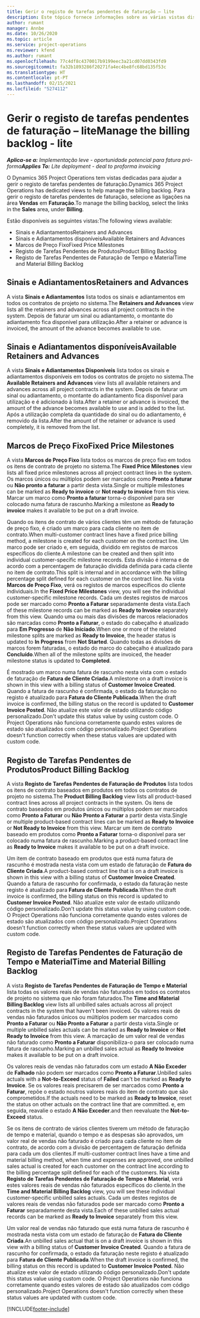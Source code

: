 ```yaml
---
title: Gerir o registo de tarefas pendentes de faturação – lite
description: Este tópico fornece informações sobre as várias vistas disponíveis a usar na gestão do registo de tarefas pendentes de faturação.
author: rumant
manager: Annbe
ms.date: 10/26/2020
ms.topic: article
ms.service: project-operations
ms.reviewer: kfend
ms.author: rumant
ms.openlocfilehash: 77c4df8c4370017b9199eec3a21cd07dd0343fd9
ms.sourcegitcommit: fa32b1893286f20271fa4ec4be8fc68bd135f53c
ms.translationtype: HT
ms.contentlocale: pt-PT
ms.lasthandoff: 02/15/2021
ms.locfileid: "5274112"
---
```

# <a name="manage-the-billing-backlog---lite"></a><span data-ttu-id="f1888-103">Gerir o registo de tarefas pendentes de faturação – lite</span><span class="sxs-lookup"><span data-stu-id="f1888-103">Manage the billing backlog - lite</span></span>

<span data-ttu-id="f1888-104">_**Aplica-se a:** Implementação leve - oportunidade potencial para fatura pró-forma_</span><span class="sxs-lookup"><span data-stu-id="f1888-104">_**Applies To:** Lite deployment - deal to proforma invoicing_</span></span>

<span data-ttu-id="f1888-105">O Dynamics 365 Project Operations tem vistas dedicadas para ajudar a gerir o registo de tarefas pendentes de faturação.</span><span class="sxs-lookup"><span data-stu-id="f1888-105">Dynamics 365 Project Operations has dedicated views to help manage the billing backlog.</span></span> <span data-ttu-id="f1888-106">Para gerir o registo de tarefas pendentes de faturação, selecione as ligações na área **Vendas** em **Faturação**.</span><span class="sxs-lookup"><span data-stu-id="f1888-106">To manage the billing backlog, select the links in the **Sales** area, under **Billing**.</span></span> 

<span data-ttu-id="f1888-107">Estão disponíveis as seguintes vistas:</span><span class="sxs-lookup"><span data-stu-id="f1888-107">The following views available:</span></span>

- <span data-ttu-id="f1888-108">Sinais e Adiantamentos</span><span class="sxs-lookup"><span data-stu-id="f1888-108">Retainers and Advances</span></span>
- <span data-ttu-id="f1888-109">Sinais e Adiantamentos disponíveis</span><span class="sxs-lookup"><span data-stu-id="f1888-109">Available Retainers and Advances</span></span>
- <span data-ttu-id="f1888-110">Marcos de Preço Fixo</span><span class="sxs-lookup"><span data-stu-id="f1888-110">Fixed Price Milestones</span></span>
- <span data-ttu-id="f1888-111">Registo de Tarefas Pendentes de Produtos</span><span class="sxs-lookup"><span data-stu-id="f1888-111">Product Billing Backlog</span></span>
- <span data-ttu-id="f1888-112">Registo de Tarefas Pendentes de Faturação de Tempo e Material</span><span class="sxs-lookup"><span data-stu-id="f1888-112">Time and Material Billing Backlog</span></span>

## <a name="retainers-and-advances"></a><span data-ttu-id="f1888-113">Sinais e Adiantamentos</span><span class="sxs-lookup"><span data-stu-id="f1888-113">Retainers and Advances</span></span>

<span data-ttu-id="f1888-114">A vista **Sinais e Adiantamentos** lista todos os sinais e adiantamentos em todos os contratos de projeto no sistema.</span><span class="sxs-lookup"><span data-stu-id="f1888-114">The **Retainers and Advances** view lists all the retainers and advances across all project contracts in the system.</span></span> <span data-ttu-id="f1888-115">Depois de faturar um sinal ou adiantamento, o montante do adiantamento fica disponível para utilização.</span><span class="sxs-lookup"><span data-stu-id="f1888-115">After a retainer or advance is invoiced, the amount of the advance becomes available to use.</span></span>

## <a name="available-retainers-and-advances"></a><span data-ttu-id="f1888-116">Sinais e Adiantamentos disponíveis</span><span class="sxs-lookup"><span data-stu-id="f1888-116">Available Retainers and Advances</span></span>

<span data-ttu-id="f1888-117">A vista **Sinais e Adiantamentos Disponíveis** lista todos os sinais e adiantamentos disponíveis em todos os contratos de projeto no sistema.</span><span class="sxs-lookup"><span data-stu-id="f1888-117">The **Available Retainers and Advances** view lists all available retainers and advances across all project contracts in the system.</span></span> <span data-ttu-id="f1888-118">Depois de faturar um sinal ou adiantamento, o montante do adiantamento fica disponível para utilização e é adicionado à lista.</span><span class="sxs-lookup"><span data-stu-id="f1888-118">After a retainer or advance is invoiced, the amount of the advance becomes available to use and is added to the list.</span></span> <span data-ttu-id="f1888-119">Após a utilização completa da quantidade do sinal ou do adiantamento, é removido da lista.</span><span class="sxs-lookup"><span data-stu-id="f1888-119">After the amount of the retainer or advance is used completely, it is removed from the list.</span></span>

## <a name="fixed-price-milestones"></a><span data-ttu-id="f1888-120">Marcos de Preço Fixo</span><span class="sxs-lookup"><span data-stu-id="f1888-120">Fixed Price Milestones</span></span>

<span data-ttu-id="f1888-121">A vista **Marcos de Preço Fixo** lista todos os marcos de preço fixo em todos os itens de contrato de projeto no sistema.</span><span class="sxs-lookup"><span data-stu-id="f1888-121">The **Fixed Price Milestones** view lists all fixed price milestones across all project contract lines in the system.</span></span> <span data-ttu-id="f1888-122">Os marcos únicos ou múltiplos podem ser marcados como **Pronto a faturar** ou **Não pronto a faturar** a partir desta vista.</span><span class="sxs-lookup"><span data-stu-id="f1888-122">Single or multiple milestones can be marked as **Ready to invoice** or **Not ready to invoice** from this view.</span></span> <span data-ttu-id="f1888-123">Marcar um marco como **Pronto a faturar** torna-o disponível para ser colocado numa fatura de rascunho.</span><span class="sxs-lookup"><span data-stu-id="f1888-123">Marking a milestone as **Ready to invoice** makes it available to be put on a draft invoice.</span></span>

<span data-ttu-id="f1888-124">Quando os itens de contrato de vários clientes têm um método de faturação de preço fixo, é criado um marco para cada cliente no item de contrato.</span><span class="sxs-lookup"><span data-stu-id="f1888-124">When multi-customer contract lines have a fixed price billing method, a milestone is created for each customer on the contract line.</span></span> <span data-ttu-id="f1888-125">Um marco pode ser criado e, em seguida, dividido em registos de marcos específicos do cliente.</span><span class="sxs-lookup"><span data-stu-id="f1888-125">A milestone can be created and then split into individual customer-specific milestone records.</span></span> <span data-ttu-id="f1888-126">Esta divisão é interna e de acordo com a percentagem de faturação dividida definida para cada cliente no item de contrato.</span><span class="sxs-lookup"><span data-stu-id="f1888-126">This split is internal and in accordance with the billing percentage split defined for each customer on the contract line.</span></span> <span data-ttu-id="f1888-127">Na vista **Marcos de Preço Fixo**, verá os registos de marcos específicos do cliente individuais.</span><span class="sxs-lookup"><span data-stu-id="f1888-127">In the **Fixed Price Milestones** view, you will see the individual customer-specific milestone records.</span></span> <span data-ttu-id="f1888-128">Cada um destes registos de marcos pode ser marcado como **Pronto a Faturar** separadamente desta vista.</span><span class="sxs-lookup"><span data-stu-id="f1888-128">Each of these milestone records can be marked as **Ready to Invoice** separately from this view.</span></span> <span data-ttu-id="f1888-129">Quando uma ou mais das divisões de marcos relacionados são marcadas como **Pronto a Faturar**, o estado do cabeçalho é atualizado para **Em Progresso** de **Não Iniciado**.</span><span class="sxs-lookup"><span data-stu-id="f1888-129">When one or more of the related milestone splits are marked as **Ready to Invoice**, the header status is updated to **In Progress** from **Not Started**.</span></span> <span data-ttu-id="f1888-130">Quando todas as divisões de marcos forem faturadas, o estado do marco do cabeçalho é atualizado para **Concluído**.</span><span class="sxs-lookup"><span data-stu-id="f1888-130">When all of the milestone splits are invoiced, the header milestone status is updated to **Completed**.</span></span>

<span data-ttu-id="f1888-131">É mostrado um marco numa fatura de rascunho nesta vista com o estado de faturação de **Fatura de Cliente Criada**.</span><span class="sxs-lookup"><span data-stu-id="f1888-131">A milestone on a draft invoice is shown in this view with a billing status of **Customer Invoice Created**.</span></span> <span data-ttu-id="f1888-132">Quando a fatura de rascunho é confirmada, o estado da faturação no registo é atualizado para **Fatura do Cliente Publicada**.</span><span class="sxs-lookup"><span data-stu-id="f1888-132">When the draft invoice is confirmed, the billing status on the record is updated to **Customer Invoice Posted**.</span></span> <span data-ttu-id="f1888-133">Não atualize este valor de estado utilizando código personalizado.</span><span class="sxs-lookup"><span data-stu-id="f1888-133">Don't update this status value by using custom code.</span></span> <span data-ttu-id="f1888-134">O Project Operations não funciona corretamente quando estes valores de estado são atualizados com código personalizado.</span><span class="sxs-lookup"><span data-stu-id="f1888-134">Project Operations doesn't function correctly when these status values are updated with custom code.</span></span>

## <a name="product-billing-backlog"></a><span data-ttu-id="f1888-135">Registo de Tarefas Pendentes de Produtos</span><span class="sxs-lookup"><span data-stu-id="f1888-135">Product Billing Backlog</span></span>

<span data-ttu-id="f1888-136">A vista **Registo de Tarefas Pendentes de Faturação de Produtos** lista todos os itens de contrato baseados em produtos em todos os contratos de projeto no sistema.</span><span class="sxs-lookup"><span data-stu-id="f1888-136">The **Product Billing Backlog** view lists all product-based contract lines across all project contracts in the system.</span></span> <span data-ttu-id="f1888-137">Os itens de contrato baseados em produtos únicos ou múltiplos podem ser marcados como **Pronto a Faturar** ou **Não Pronto a Faturar** a partir desta vista.</span><span class="sxs-lookup"><span data-stu-id="f1888-137">Single or multiple product-based contract lines can be marked as **Ready to Invoice** or **Not Ready to Invoice** from this view.</span></span> <span data-ttu-id="f1888-138">Marcar um item de contrato baseado em produtos como **Pronto a Faturar** torna-o disponível para ser colocado numa fatura de rascunho.</span><span class="sxs-lookup"><span data-stu-id="f1888-138">Marking a product-based contract line as **Ready to Invoice** makes it available to be put on a draft invoice.</span></span>

<span data-ttu-id="f1888-139">Um item de contrato baseado em produtos que está numa fatura de rascunho é mostrada nesta vista com um estado de faturação de **Fatura do Cliente Criada**.</span><span class="sxs-lookup"><span data-stu-id="f1888-139">A product-based contract line that is on a draft invoice is shown in this view with a billing status of **Customer Invoice Created**.</span></span> <span data-ttu-id="f1888-140">Quando a fatura de rascunho for confirmada, o estado da faturação neste registo é atualizado para **Fatura de Cliente Publicada**.</span><span class="sxs-lookup"><span data-stu-id="f1888-140">When the draft invoice is confirmed, the billing status on this record is updated to **Customer Invoice Posted**.</span></span> <span data-ttu-id="f1888-141">Não atualize este valor de estado utilizando código personalizado.</span><span class="sxs-lookup"><span data-stu-id="f1888-141">Don't update this status value by using custom code.</span></span> <span data-ttu-id="f1888-142">O Project Operations não funciona corretamente quando estes valores de estado são atualizados com código personalizado.</span><span class="sxs-lookup"><span data-stu-id="f1888-142">Project Operations doesn't function correctly when these status values are updated with custom code.</span></span>

## <a name="time-and-material-billing-backlog"></a><span data-ttu-id="f1888-143">Registo de Tarefas Pendentes de Faturação de Tempo e Material</span><span class="sxs-lookup"><span data-stu-id="f1888-143">Time and Material Billing Backlog</span></span>

<span data-ttu-id="f1888-144">A vista **Registo de Tarefas Pendentes de Faturação de Tempo e Material** lista todas os valores reais de vendas não faturados em todos os contratos de projeto no sistema que não foram faturados.</span><span class="sxs-lookup"><span data-stu-id="f1888-144">The **Time and Material Billing Backlog** view lists all unbilled sales actuals across all project contracts in the system that haven't been invoiced.</span></span> <span data-ttu-id="f1888-145">Os valores reais de vendas não faturados únicos ou múltiplos podem ser marcados como **Pronto a Faturar** ou **Não Pronto a Faturar** a partir desta vista.</span><span class="sxs-lookup"><span data-stu-id="f1888-145">Single or multiple unbilled sales actuals can be marked as **Ready to Invoice** or **Not Ready to Invoice** from this view.</span></span> <span data-ttu-id="f1888-146">A marcação de um valor real de vendas não faturado como **Pronto a Faturar** disponibiliza-o para ser colocado numa fatura de rascunho.</span><span class="sxs-lookup"><span data-stu-id="f1888-146">Marking an unbilled sales actual as **Ready to Invoice** makes it available to be put on a draft invoice.</span></span>

<span data-ttu-id="f1888-147">Os valores reais de vendas não faturados com um estado **A Não Exceder** de **Falhado** não podem ser marcados como **Pronto a Faturar**.</span><span class="sxs-lookup"><span data-stu-id="f1888-147">Unbilled sales actuals with a **Not-to-Exceed** status of **Failed** can't be marked as **Ready to Invoice**.</span></span> <span data-ttu-id="f1888-148">Se os valores reais precisarem de ser marcados como **Pronto a Faturar**, repõe o estado noutros valores reais do item de contrato que são comprometidos.</span><span class="sxs-lookup"><span data-stu-id="f1888-148">If the actuals need to be marked as **Ready to Invoice**, reset the status on other actuals on the contract line that are committed.</span></span> <span data-ttu-id="f1888-149">e, em seguida, reavalie o estado **A Não Exceder**.</span><span class="sxs-lookup"><span data-stu-id="f1888-149">and then reevaluate the **Not-to-Exceed** status.</span></span>

<span data-ttu-id="f1888-150">Se os itens de contrato de vários clientes tiverem um método de faturação de tempo e material, quando o tempo e as despesas são aprovados, um valor real de vendas não faturado é criado para cada cliente no item de contrato, de acordo com a divisão de percentagem de faturação definida para cada um dos clientes.</span><span class="sxs-lookup"><span data-stu-id="f1888-150">If multi-customer contract lines have a time and material billing method, when time and expenses are approved, one unbilled sales actual is created for each customer on the contract line according to the billing percentage split defined for each of the customers.</span></span> <span data-ttu-id="f1888-151">Na vista **Registo de Tarefas Pendentes de Faturação de Tempo e Material**, verá estes valores reais de vendas não faturados específicos do cliente.</span><span class="sxs-lookup"><span data-stu-id="f1888-151">In the **Time and Material Billing Backlog** view, you will see these individual customer-specific unbilled sales actuals.</span></span> <span data-ttu-id="f1888-152">Cada um destes registos de valores reais de vendas não faturados pode ser marcado como **Pronto a Faturar** separadamente desta vista.</span><span class="sxs-lookup"><span data-stu-id="f1888-152">Each of these unbilled sales actual records can be marked as **Ready to Invoice** separately from this view.</span></span>

<span data-ttu-id="f1888-153">Um valor real de vendas não faturado que está numa fatura de rascunho é mostrada nesta vista com um estado de faturação de **Fatura do Cliente Criada**.</span><span class="sxs-lookup"><span data-stu-id="f1888-153">An unbilled sales actual that is on a draft invoice is shown in this view with a billing status of **Customer Invoice Created**.</span></span> <span data-ttu-id="f1888-154">Quando a fatura de rascunho for confirmada, o estado da faturação neste registo é atualizado para **Fatura de Cliente Publicada**.</span><span class="sxs-lookup"><span data-stu-id="f1888-154">When the draft invoice is confirmed, the billing status on this record is updated to **Customer Invoice Posted**.</span></span> <span data-ttu-id="f1888-155">Não atualize este valor de estado utilizando código personalizado.</span><span class="sxs-lookup"><span data-stu-id="f1888-155">Don't update this status value using custom code.</span></span> <span data-ttu-id="f1888-156">O Project Operations não funciona corretamente quando estes valores de estado são atualizados com código personalizado.</span><span class="sxs-lookup"><span data-stu-id="f1888-156">Project Operations doesn't function correctly when these status values are updated with custom code.</span></span>


[!INCLUDE[footer-include](../../includes/footer-banner.md)]